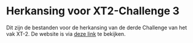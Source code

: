 # Herkansing voor XT2-Challenge 3
Dit zijn de bestanden voor de herkansing van de derde Challenge van het vak XT-2.
De website is via [deze link](https://rosakarin.github.io/Challenge3-redo/) te bekijken.
